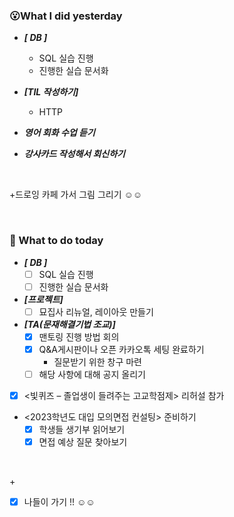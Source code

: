 ### 😮What I did yesterday
- ***[ DB ]***
  - SQL 실습 진행
  - 진행한 실습 문서화
  
- ***[TIL 작성하기]*** 
  - HTTP

- ***영어 회화 수업 듣기***
- ***강사카드 작성해서 회신하기***

<br>

\+드로잉 카페 가서 그림 그리기 ☺️☺️


<br>

###  🤔 What to do today
- ***[ DB ]***
  - [ ] SQL 실습 진행
  - [ ] 진행한 실습 문서화

 - ***[프로젝트]***
   - [ ] 묘집사 리뉴얼, 레이아웃 만들기

- ***[TA(문재해결기법 조교)]***
  - [x] 맨토링 진행 방법 회의 
  - [x] Q&A게시판이나 오픈 카카오톡 세팅 완료하기
    - 질문받기 위한 창구 마련
  - [ ] 해당 사항에 대해 공지 올리기

 - [x] <빛퀴즈 – 졸업생이 들려주는 고교학점제> 리허설 참가
 - <2023학년도 대입 모의면접 컨설팅> 준비하기
   - [x] 학생들 생기부 읽어보기
   - [x] 면접 예상 질문 찾아보기
  
  <br>

  \+
 - [x] 나들이 가기 !! ☺️☺️
